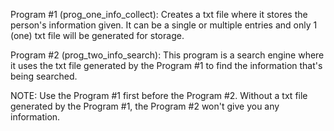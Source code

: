 
Program #1 (prog_one_info_collect): Creates a txt file where it stores the person's information given. It can be a single or multiple entries and only 1 (one) txt file will be generated for storage.

Program #2 (prog_two_info_search): This program is a search engine where it uses the txt file generated by the Program #1 to find the information that's being searched. 

NOTE: Use the Program #1 first before the Program #2. Without a txt file generated by the Program #1, the Program #2 won't give you any information.